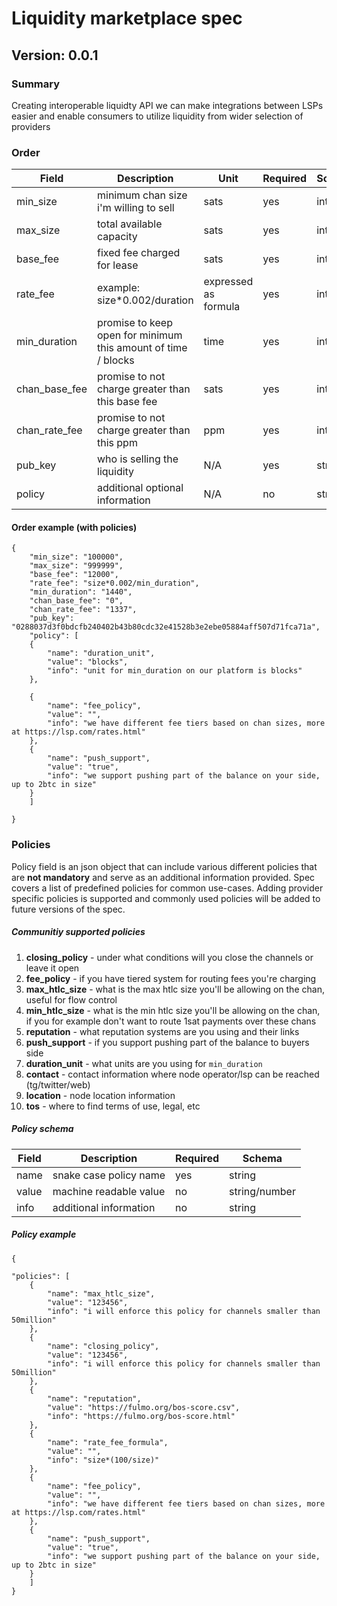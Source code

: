 # Liquidity marketplace spec


## Version: 0.0.1

### Summary

Creating interoperable liquidty API we can make integrations between LSPs easier and enable consumers to utilize liquidity from wider selection of providers 


### Order


| Field  |  Description |   Unit | Required | Schema
|---|---|---|---|---|
|  min_size  | minimum chan size i'm willing to sell   | sats |yes|integer| 
|  max_size  |  total available capacity  | sats |yes| integer |
|  base_fee |  fixed fee charged for lease  |  sats | yes | integer 
|  rate_fee |  example: size*0.002/duration | expressed as formula |yes|integer|
| min_duration   |  promise to keep open for minimum this amount of time / blocks | time |yes| integer | 
| chan_base_fee   |  promise to not charge greater than this base fee   |  sats|yes| integer|
| chan_rate_fee   |  promise to not charge greater than this ppm  | ppm |yes|integer| 
|  pub_key  |  who is selling the liquidity   | N/A|yes| string
|  policy  |  additional optional information  |N/A|no| string 

#### Order example (with policies)
```
{
	"min_size": "100000",
	"max_size": "999999",
	"base_fee":	"12000",
	"rate_fee": "size*0.002/min_duration",
	"min_duration": "1440",
	"chan_base_fee": "0",
	"chan_rate_fee": "1337",
	"pub_key": "0288037d3f0bdcfb240402b43b80cdc32e41528b3e2ebe05884aff507d71fca71a",
	"policy": [ 
	{
		"name": "duration_unit",
		"value": "blocks", 
		"info": "unit for min_duration on our platform is blocks" 
	},

	{
		"name": "fee_policy", 
		"value": "",
		"info": "we have different fee tiers based on chan sizes, more at https://lsp.com/rates.html" 
	},
	{
		"name": "push_support",
		"value": "true",
		"info": "we support pushing part of the balance on your side, up to 2btc in size"
	}
	]

}
```


### Policies
Policy field is an  json object that can include various different policies that are **not mandatory** and serve as an additional information provided. Spec covers a list of predefined policies for common use-cases. Adding provider specific policies is supported and commonly used policies will be added to future versions of the spec.

##### Communitiy supported policies
1. **closing_policy** - under what conditions will you close the channels or leave it open 
2. **fee_policy** - if you have tiered system for routing fees you're charging 
3. **max_htlc_size**  - what is the max htlc size you'll be allowing on the chan, useful for flow control
4. **min_htlc_size**  - what is the min htlc size you'll be allowing on the chan, if you for example don't want to route 1sat payments over these chans
5. **reputation** - what reputation systems are you using and their links 
6. **push_support** - if you support pushing part of the balance to buyers side 
7. **duration_unit** - what units are you using for `min_duration`
8. **contact** - contact information where node operator/lsp can be reached (tg/twitter/web)
9. **location** - node location information
10. **tos** - where to find terms of use, legal, etc 


##### Policy schema
| Field  |  Description |  Required | Schema
|---|---|---|---|
|  name  | snake case policy name | yes|string| 
|  value  | machine readable value | no|string/number| 
|  info  | additional information | no|string| 


##### Policy example
```
{

"policies": [ 
	{
		"name": "max_htlc_size",
		"value": "123456", 
		"info": "i will enforce this policy for channels smaller than 50million" 
	},
	{
		"name": "closing_policy", 
		"value": "123456", 
		"info": "i will enforce this policy for channels smaller than 50million" 
	},
	{
		"name": "reputation", 
		"value": "https://fulmo.org/bos-score.csv",
		"info": "https://fulmo.org/bos-score.html"
	},
	{
		"name": "rate_fee_formula", 
		"value": "", 
		"info": "size*(100/size)" 
	},		
	{
		"name": "fee_policy", 
		"value": "",
		"info": "we have different fee tiers based on chan sizes, more at https://lsp.com/rates.html" 
	},
	{
		"name": "push_support",
		"value": "true",
		"info": "we support pushing part of the balance on your side, up to 2btc in size"
	}
	]
}
```
